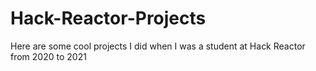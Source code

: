 # Hack-Reactor-Projects
<p> Here are some cool projects I did when I was a student at Hack Reactor from 2020 to 2021 </p>
